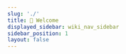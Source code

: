 ```yaml
---
slug: './'
title: 👋 Welcome
displayed_sidebar: wiki_nav_sidebar
sidebar_position: 1
layout: false
---
```


<RootPage />
